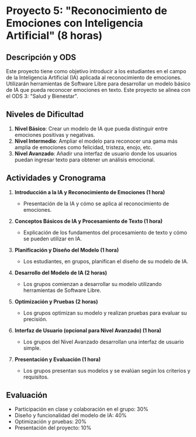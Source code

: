 # Proyecto 5: "Reconocimiento de Emociones con Inteligencia Artificial" (8 horas)

## Descripción y ODS
Este proyecto tiene como objetivo introducir a los estudiantes en el campo de la Inteligencia Artificial (IA) aplicada al reconocimiento de emociones. Utilizarán herramientas de Software Libre para desarrollar un modelo básico de IA que pueda reconocer emociones en texto. Este proyecto se alinea con el ODS 3: "Salud y Bienestar".

## Niveles de Dificultad
1. **Nivel Básico**: Crear un modelo de IA que pueda distinguir entre emociones positivas y negativas.
2. **Nivel Intermedio**: Ampliar el modelo para reconocer una gama más amplia de emociones como felicidad, tristeza, enojo, etc.
3. **Nivel Avanzado**: Añadir una interfaz de usuario donde los usuarios puedan ingresar texto para obtener un análisis emocional.

## Actividades y Cronograma
1. **Introducción a la IA y Reconocimiento de Emociones (1 hora)**
   - Presentación de la IA y cómo se aplica al reconocimiento de emociones.

2. **Conceptos Básicos de IA y Procesamiento de Texto (1 hora)**
   - Explicación de los fundamentos del procesamiento de texto y cómo se pueden utilizar en IA.

3. **Planificación y Diseño del Modelo (1 hora)**
   - Los estudiantes, en grupos, planifican el diseño de su modelo de IA.

4. **Desarrollo del Modelo de IA (2 horas)**
   - Los grupos comienzan a desarrollar su modelo utilizando herramientas de Software Libre.

5. **Optimización y Pruebas (2 horas)**
   - Los grupos optimizan su modelo y realizan pruebas para evaluar su precisión.

6. **Interfaz de Usuario (opcional para Nivel Avanzado) (1 hora)**
   - Los grupos del Nivel Avanzado desarrollan una interfaz de usuario simple.

7. **Presentación y Evaluación (1 hora)**
   - Los grupos presentan sus modelos y se evalúan según los criterios y requisitos.

## Evaluación
- Participación en clase y colaboración en el grupo: 30%
- Diseño y funcionalidad del modelo de IA: 40%
- Optimización y pruebas: 20%
- Presentación del proyecto: 10%
